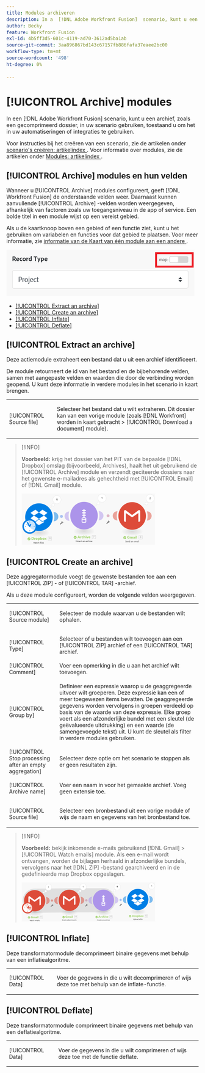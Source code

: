 ```yaml
---
title: Modules archiveren
description: In a  [!DNL Adobe Workfront Fusion]  scenario, kunt u een archief, zoals een gecomprimeerd dossier, met veelvoudige derdetoepassingen en de diensten verbinden. U kunt bijvoorbeeld een scenario configureren dat
author: Becky
feature: Workfront Fusion
exl-id: 4b5ff3d5-601c-4119-ad70-3612ad5ba1ab
source-git-commit: 3aa896867bd143c67157fb886fafa37eaee2bc00
workflow-type: tm+mt
source-wordcount: '498'
ht-degree: 0%

---
```


# [!UICONTROL Archive] modules

In een [!DNL Adobe Workfront Fusion] scenario, kunt u een archief, zoals een gecomprimeerd dossier, in uw scenario gebruiken, toestaand u om het in uw automatiseringen of integraties te gebruiken.

Voor instructies bij het creëren van een scenario, zie de artikelen onder [ scenario&#39;s creëren: artikelindex ](/help/workfront-fusion/create-scenarios/create-scenarios-toc.md). Voor informatie over modules, zie de artikelen onder [ Modules: artikelindex ](/help/workfront-fusion/references/modules/modules-toc.md).

## [!UICONTROL Archive] modules en hun velden

Wanneer u [!UICONTROL Archive] modules configureert, geeft [!DNL Workfront Fusion] de onderstaande velden weer. Daarnaast kunnen aanvullende [!UICONTROL Archive] -velden worden weergegeven, afhankelijk van factoren zoals uw toegangsniveau in de app of service. Een bolde titel in een module wijst op een vereist gebied.

Als u de kaartknoop boven een gebied of een functie ziet, kunt u het gebruiken om variabelen en functies voor dat gebied te plaatsen. Voor meer informatie, zie [ informatie van de Kaart van één module aan een andere ](/help/workfront-fusion/create-scenarios/map-data/map-data-from-one-to-another.md).

![ Kaart knevel ](/help/workfront-fusion/references/apps-and-modules/assets/map-toggle-350x74.png)

* [[!UICONTROL Extract an archive]](#extract-an-archive)
* [[!UICONTROL Create an archive]](#create-an-archive)
* [[!UICONTROL Inflate]](#inflate)
* [[!UICONTROL Deflate]](#deflate)

## [!UICONTROL Extract an archive]

Deze actiemodule extraheert een bestand dat u uit een archief identificeert.

De module retourneert de id van het bestand en de bijbehorende velden, samen met aangepaste velden en waarden die door de verbinding worden geopend. U kunt deze informatie in verdere modules in het scenario in kaart brengen.

<table style="table-layout:auto">
 <col> 
 <col> 
 <tbody> 
  <tr> 
   <td>[!UICONTROL Source file]</td> 
   <td> <p> Selecteer het bestand dat u wilt extraheren. Dit dossier kan van een vorige module (zoals [!DNL Workfront] worden in kaart gebracht &gt; [!UICONTROL Download a document] module).</p>  </td> 
  </tr> 
 </tbody> 
</table>

>[!INFO]
>
>**Voorbeeld:** krijg het dossier van het PIT van de bepaalde [!DNL Dropbox] omslag (bijvoorbeeld, Archives), haalt het uit gebruikend de [!UICONTROL Archive] module en verzendt geciteerde dossiers naar het gewenste e-mailadres als gehechtheid met [!UICONTROL Email] of [!DNL Gmail] module.
>
>![ Dropbox van het Voorbeeld ](/help/workfront-fusion/references/apps-and-modules/assets/example-dropbox-350x134.png)

## [!UICONTROL Create an archive]

Deze aggregatormodule voegt de gewenste bestanden toe aan een [!UICONTROL ZIP] - of [!UICONTROL TAR] -archief.

Als u deze module configureert, worden de volgende velden weergegeven.

<table style="table-layout:auto"> 
 <col> 
 <col> 
 <tbody> 
  <tr> 
   <td>[!UICONTROL Source module]</td> 
   <td> <p> Selecteer de module waarvan u de bestanden wilt ophalen.</p> </td> 
  </tr> 
  <tr> 
   <td>[!UICONTROL Type] </td> 
   <td> <p>Selecteer of u bestanden wilt toevoegen aan een [!UICONTROL ZIP] archief of een [!UICONTROL TAR] archief.</p> </td> 
  </tr> 
  <tr> 
   <td>[!UICONTROL Comment]</td> 
   <td>Voer een opmerking in die u aan het archief wilt toevoegen.</td> 
  </tr> 
  <tr> 
   <td>[!UICONTROL Group by]</td> 
   <td> <p>Definieer een expressie waarop u de geaggregeerde uitvoer wilt groeperen. Deze expressie kan een of meer toegewezen items bevatten. De geaggregeerde gegevens worden vervolgens in groepen verdeeld op basis van de waarde van deze expressie. Elke groep voert als een afzonderlijke bundel met een sleutel (de geëvalueerde uitdrukking) en een waarde (de samengevoegde tekst) uit. U kunt de sleutel als filter in verdere modules gebruiken.</p> </td> 
  </tr> 
  <tr> 
   <td>[!UICONTROL Stop processing after an empty aggregation]</td> 
   <td>Selecteer deze optie om het scenario te stoppen als er geen resultaten zijn.</td> 
  </tr> 
  <tr> 
   <td>[!UICONTROL Archive name]</td> 
   <td> <p> Voer een naam in voor het gemaakte archief. Voeg geen extensie toe.</p> </td> 
  </tr> 
  <tr> 
   <td>[!UICONTROL Source file]</td> 
   <td> <p>Selecteer een bronbestand uit een vorige module of wijs de naam en gegevens van het bronbestand toe.</p> </td> 
  </tr> 
 </tbody> 
</table>

>[!INFO]
>
>**Voorbeeld:** bekijk inkomende e-mails gebruikend [!DNL Gmail] > [!UICONTROL Watch emails] module. Als een e-mail wordt ontvangen, worden de bijlagen herhaald in afzonderlijke bundels, vervolgens naar het [!DNL ZIP] -bestand gearchiveerd en in de gedefinieerde map Dropbox opgeslagen.
>
>![ Gmail van het Voorbeeld ](/help/workfront-fusion/references/apps-and-modules/assets/example-gmail-350x102.png)

## [!UICONTROL Inflate]

Deze transformatormodule decomprimeert binaire gegevens met behulp van een inflatiealgoritme.

<table style="table-layout:auto">
 <col> 
 <col> 
 <tbody> 
  <tr> 
   <td>[!UICONTROL Data] </td> 
   <td> <p>Voer de gegevens in die u wilt decomprimeren of wijs deze toe met behulp van de inflate-functie.</p> </td> 
  </tr> 
 </tbody> 
</table>

## [!UICONTROL Deflate]

Deze transformatormodule comprimeert binaire gegevens met behulp van een deflatiealgoritme.

<table style="table-layout:auto">
 <col> 
 <col> 
 <tbody> 
  <tr> 
   <td>[!UICONTROL Data] </td> 
   <td> <p>Voer de gegevens in die u wilt comprimeren of wijs deze toe met de functie deflate.</p> </td> 
  </tr> 
 </tbody> 
</table>
